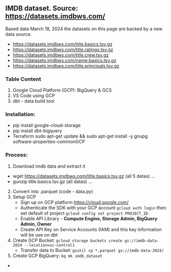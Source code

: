 ## IMDB dataset. Source: https://datasets.imdbws.com/ 
Based data March 18, 2024 the datasets on this page are backed by a new data source.
*	https://datasets.imdbws.com/title.basics.tsv.gz
*	https://datasets.imdbws.com/title.ratings.tsv.gz
*	https://datasets.imdbws.com/title.crew.tsv.gz
*	https://datasets.imdbws.com/name.basics.tsv.gz
*	https://datasets.imdbws.com/title.principals.tsv.gz 

### Table Content
1. Google Cloud Platform (GCP): BigQuery & GCS
2. VS Code using GCP 
3. dbt - data build tool

### Installation:
*	pip install google-cloud-storage 
*	pip install dbt-bigquery
*	Terraform sudo apt-get update && sudo apt-get install -y gnupg software-properties-commonGCP

### Process:
1. Download imdb data and extract it
* wget https://datasets.imdbws.com/title.basics.tsv.gz (all 5 datas)
...
* gunzip title.basics.tsv.gz (all datas)
...   
  
2. Convert into .parquet (code - data.py)
3. Setup GCP
    - Sign up on GCP platform https://cloud.google.com/
    - Authenticate the SDK with your GCP account `gcloud auth login` then set default of project `gcloud config set project PROJECT_ID`
    - Enable API Library - **Compute Engine, Storage Admin, BigQuery Admin, Owner**
    - Create API Key on Service Accounts (IAM) and this key information will be use on dbt
4. Create GCP Bucket: `gcloud storage buckets create gs://imdb-data-2024 --location=us-central1`
    - Transfer data to Bucket: `gsutil cp *.parquet gs://imdb-data-2024/`
5. Create GCP BigQuery: `bq mk imdb_dataset`
 -     


